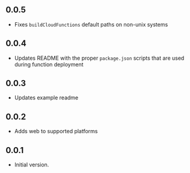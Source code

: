 ## 0.0.5

- Fixes `buildCloudFunctions` default paths on non-unix systems

## 0.0.4

- Updates README with the proper `package.json` scripts that are used during function deployment

## 0.0.3

- Updates example readme

## 0.0.2

- Adds web to supported platforms

## 0.0.1

- Initial version.
